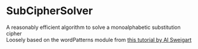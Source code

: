 # SubCipherSolver  
A reasonably efficient algorithm to solve a monoalphabetic substitution cipher  
Loosely based on the wordPatterns module from [this tutorial by Al Sweigart](http://inventwithpython.com/cracking/chapter17.html)
